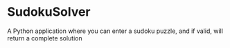 # SudokuSolver
A Python application where you can enter a sudoku puzzle, and if valid, will return a complete solution
